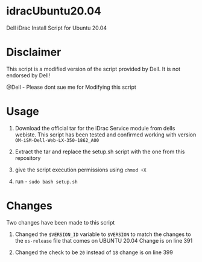 # idracUbuntu20.04
Dell iDrac Install Script for Ubuntu 20.04

# Disclaimer
This script is a modified version of the script provided by Dell. It is not endorsed by Dell!

@Dell - Please dont sue me for Modifying this script 


# Usage

1. Download the official tar for the iDrac Service module from dells webiste. This script has been tested and confirmed working with version `OM-iSM-Dell-Web-LX-350-1862_A00`

2. Extract the tar and replace the setup.sh script with the one from this repository

3. give the script execution permissions using `chmod +X` 

4. run - `sudo bash setup.sh`


# Changes 

Two changes have been made to this script

1. Changed the `$VERSION_ID` variable to `$VERSION` to match the changes to the `os-release` file that comes on UBUNTU 20.04
Change is on line 391

2. Changed the check to be `20` instead of `18` change is on line 399